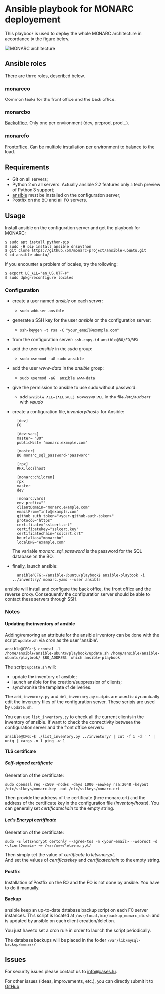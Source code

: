 # Ansible playbook for MONARC deployement

This playbook is used to deploy the whole MONARC architecture in accordance to
the figure below.

![MONARC architecture](images/monarc-architecture.png "MONARC architecture")




## Ansible roles

There are three roles, described below.

### monarcco

Common tasks for the front office and the back office.

### monarcbo

[Backoffice](https://github.com/monarc-project/MonarcAppBO).
Only one per environment (dev, preprod, prod...).

### monarcfo

[Frontoffice](https://github.com/monarc-project/MonarcAppFO).
Can be multiple installation per environment to balance to the load.




## Requirements

* Git on all servers;
* Python 2 on all servers. Actually ansible 2.2 features only a tech
  preview of Python 3 support;
* [ansible](https://www.ansible.com/) must be installed on the configuration
  server;
* Postfix on the BO and all FO servers.


## Usage

Install ansible on the configuration server and get the playbook for MONARC:

    $ sudo apt install python-pip
    $ sudo -H pip install ansible dnspython
    $ git clone https://github.com/monarc-project/ansible-ubuntu.git
    $ cd ansible-ubuntu/

If you encounter a problem of locales, try the following:

    $ export LC_ALL="en_US.UTF-8"
    $ sudo dpkg-reconfigure locales

### Configuration

* create a user named *ansible* on each server:
  * ``sudo adduser ansible``
* generate a SSH key for the user *ansible* on the configuration server:
  * ``ssh-keygen -t rsa -C "your_email@example.com"``
* from the configuration server: ``ssh-copy-id ansible@BO/FO/RPX``
* add the user *ansible* in the *sudo* group:
  * ``sudo usermod -aG sudo ansible``
* add the user *www-data* in the *ansible* group:
  * ``sudo usermod -aG  ansible www-data``
* give the permission to ansible to use sudo without password:
  * add ``ansible ALL=(ALL:ALL) NOPASSWD:ALL`` in the file */etc/sudoers* with *visudo*
* create a configuration file, _inventory/hosts_, for Ansible:

        [dev]
        FO

        [dev:vars]
        master= "BO"
        publicHost= "monarc.example.com"

        [master]
        BO monarc_sql_password="password"

        [rpx]
        RPX.localhost

        [monarc:children]
        rpx
        master
        dev

        [monarc:vars]
        env_prefix=""
        clientDomain="monarc.example.com"
        emailFrom="info@example.com"
        github_auth_token="<your-github-auth-token>"
        protocol="https"
        certificate="sslcert.crt"
        certificatekey="sslcert.key"
        certificatechain="sslcert.crt"
        bourlalias="monarcbo"
        localDNS="example.com"

  The variable *monarc\_sql\_password* is the password for the SQL database
  on the BO.

* finally, launch ansible:

        ansible@CFG:~/ansible-ubuntu/playbook$ ansible-playbook -i ../inventory/ monarc.yaml --user ansible

ansible will install and configure the back office, the front office and the
reverse proxy. Consequently the configuration server should be able to contact
these servers through SSH.



### Notes

#### Updating the inventory of ansible

Adding/removing an attribute for the ansible inventory can be done with the
script ``update.sh`` via cron as the user 'ansible'.

    ansible@CFG:~$ crontal -l
    /home/ansible/ansible-ubuntu/playbook/update.sh /home/ansible/ansible-ubuntu/playbook/ $BO_ADDRESS `which ansible-playbook`

The script ``update.sh`` will:

* update the inventory of ansible;
* launch ansible for the creation/suppression of clients;
* synchronize the template of deliveries.

The `add_inventory.py` and `del_inventory.py` scripts are used to dynamically
edit the inventory files of the configuration server. These scripts are used by
``update.sh``.

You can use `list_inventory.py` to check all the current clients in the
inventory of ansible. If want to check the connectivity between the
configuration server and the front office servers:

    ansible@CFG:~$ ./list_inventory.py ../inventory/ | cut -f 1 -d ' ' | uniq | xargs -n 1 ping -w 1


#### TLS certificate

##### Self-signed certificate

Generation of the certificate:

``sudo openssl req -x509 -nodes -days 1000 -newkey rsa:2048 -keyout /etc/sslkeys/monarc.key -out /etc/sslkeys/monarc.crt``

Then provide the address of the certificate (here monarc.crt) and the address
of the certificate key in the configuration file (_inventory/hosts_).
You can generally set _certificatechain_ to the empty string.

##### Let's Encrypt certificate

Generation of the certificate:

``sudo -E letsencrypt certonly --agree-tos -m <your-email> --webroot -d <clientDomain> -w /var/www/letsencrypt/``

Then simply set the value of _certificate_ to _letsencrypt_.   
And set the values of _certificatekey_ and _certificatechain_ to the empty
string.

#### Postfix

Installation of Postfix on the BO and the FO is not done by ansible. You have
to do it manually.

#### Backup

ansible keep an up-to-date database backup script on each FO server instances.
This script is located at ``/usr/local/bin/backup_monarc_db.sh`` and is updated
by ansible on each client creation/deletion.  

You just have to set a cron rule in order to launch the script periodically.

The database backups will be placed in the folder
``/var/lib/mysql-backup/monarc/``




## Issues

For security issues please contact us to
[info@cases.lu](mailto:info@cases.lu?subject=MONARC).

For other issues (ideas, improvements, etc.), you can directly submit
it to [GitHub](https://github.com/monarc-project/MonarcAppFO/issues)
